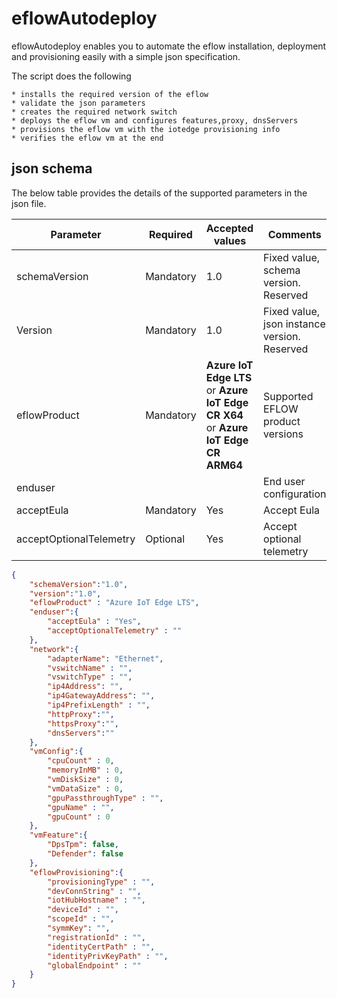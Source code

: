 # eflowAutodeploy

eflowAutodeploy enables you to automate the eflow installation, deployment and provisioning easily with a simple json specification.

The script does the following

    * installs the required version of the eflow
    * validate the json parameters
    * creates the required network switch
    * deploys the eflow vm and configures features,proxy, dnsServers
    * provisions the eflow vm with the iotedge provisioning info
    * verifies the eflow vm at the end

## json schema

The below table provides the details of the supported parameters in the json file.

| Parameter | Required | Accepted values | Comments |
| --------- | -------- |---------------- | -------- |
| schemaVersion | Mandatory | 1.0 | Fixed value, schema version. Reserved|
| Version | Mandatory | 1.0 | Fixed value, json instance version. Reserved |
| eflowProduct | Mandatory | **Azure IoT Edge LTS** or **Azure IoT Edge CR X64** or **Azure IoT Edge CR ARM64** | Supported EFLOW product versions |
| enduser | |  | End user configuration |
| acceptEula | Mandatory | Yes |  Accept Eula |
| acceptOptionalTelemetry | Optional | Yes | Accept optional telemetry |

```json
{
    "schemaVersion":"1.0",
    "version":"1.0",
    "eflowProduct" : "Azure IoT Edge LTS",
    "enduser":{
        "acceptEula" : "Yes",
        "acceptOptionalTelemetry" : ""
    },
    "network":{
        "adapterName": "Ethernet",
        "vswitchName" : "",
        "vswitchType" : "",
        "ip4Address": "",
        "ip4GatewayAddress": "",
        "ip4PrefixLength" : "",
        "httpProxy":"",
        "httpsProxy":"",
        "dnsServers":""
    },
    "vmConfig":{
        "cpuCount" : 0,
        "memoryInMB" : 0,
        "vmDiskSize" : 0,
        "vmDataSize" : 0,
        "gpuPassthroughType" : "",
        "gpuName" : "",
        "gpuCount" : 0
    },
    "vmFeature":{
        "DpsTpm": false,
        "Defender": false
    },
    "eflowProvisioning":{
        "provisioningType" : "",
        "devConnString" : "",
        "iotHubHostname" : "",
        "deviceId" : "",
        "scopeId" : "",
        "symmKey": "",
        "registrationId" : "",
        "identityCertPath" : "",
        "identityPrivKeyPath" : "",
        "globalEndpoint" : ""
    }
}
```
